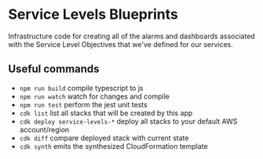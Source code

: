 # Service Levels Blueprints

Infrastructure code for creating all of the alarms and dashboards associated with the Service Level Objectives that we've defined for our services.

## Useful commands

- `npm run build` compile typescript to js
- `npm run watch` watch for changes and compile
- `npm run test` perform the jest unit tests
- `cdk list` list all stacks that will be created by this app
- `cdk deploy service-levels-*` deploy all stacks to your default AWS account/region
- `cdk diff` compare deployed stack with current state
- `cdk synth` emits the synthesized CloudFormation template
